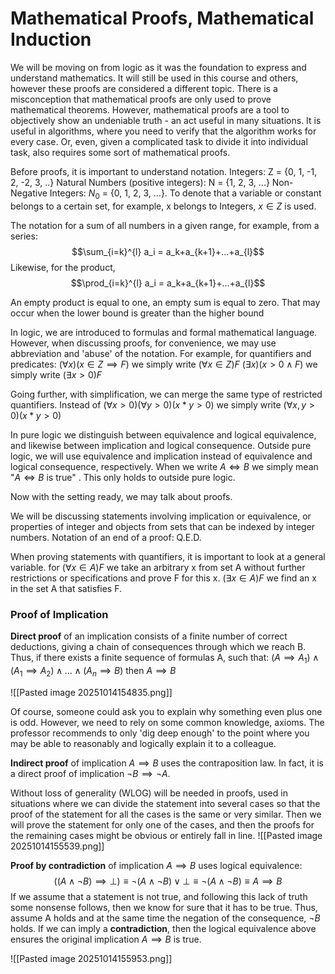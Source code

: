 # Mathematical Proofs, Mathematical Induction

We will be moving on from logic as it was the foundation to express and understand mathematics. It will still be used in this course and others, however these proofs are considered a different topic.
There is a misconception that mathematical proofs are only used to prove mathematical theorems. However, mathematical proofs are a tool to objectively show an undeniable truth - an act useful in many situations. It is useful in algorithms, where you need to verify that the algorithm works for every case. Or, even, given a complicated task to divide it into individual task, also requires some sort of mathematical proofs.

Before proofs, it is important to understand notation.
Integers: Z = {0, 1, -1, 2, -2, 3, ..}
Natural Numbers (positive integers): N = {1, 2, 3, ...}
Non-Negative Integers: $N_0$ = {0, 1, 2, 3, ...}.
To denote that a variable or constant belongs to a certain set, 
for example, x belongs to Integers, $x \in Z$ is used.

The notation for a sum of all numbers in a given range, for example, from a series:
$$\sum_{i=k}^{l} a_i = a_k+a_{k+1}+...+a_{l}$$
Likewise, for the product,
$$\prod_{i=k}^{l} a_i = a_k+a_{k+1}+...+a_{l}$$

An empty product is equal to one, an empty sum is equal to zero.
That may occur when the lower bound is greater than the higher bound

In logic, we are introduced to formulas and formal mathematical language. However, when discussing proofs, for convenience, we may use abbreviation and 'abuse' of the notation. 
For example, for quantifiers and predicates:
$(\forall x)(x \in Z \implies F)$ we simply write $(\forall x \in Z)F$
$(\exists x)(x > 0 \land F)$ we simply write $(\exists x > 0)F$

Going further, with simplification, we can merge the same type of restricted quantifiers.
Instead of $(\forall x > 0)(\forall y > 0)(x * y > 0)$
we simply write
$(\forall x, y > 0)(x * y > 0)$


In pure logic we distinguish between equivalence and logical equivalence, and likewise between implication and logical consequence. Outside pure logic, we will use equivalence and implication instead of equivalence and logical consequence, respectively. When we write $A \iff B$  we simply mean "$A \iff B$ is true"  . 
This only holds to outside pure logic.

Now with the setting ready, we may talk about proofs.

We will be discussing statements involving implication or equivalence, or properties of integer and objects from sets that can be indexed by integer numbers.
Notation of an end of a proof: Q.E.D.


When proving statements with quantifiers, it is important to look at a general variable. for $(\forall x \in A)F$ we take an arbitrary x from set A without further restrictions or specifications and prove F for this x.
$(\exists x \in A)F$ 
we find an x in the set A that satisfies F.



### Proof of Implication
**Direct proof** of an implication consists of a finite number of correct deductions, giving a chain of consequences through which we reach B. Thus, if there exists a finite sequence of formulas A, such that:
$(A \implies A_1) \land (A_1 \implies A_2) \land ... \land (A_n \implies B)$
then $A \implies B$

![[Pasted image 20251014154835.png]]

Of course, someone could ask you to explain why something even plus one is odd.
However, we need to rely on some common knowledge, axioms.
The professor recommends to only 'dig deep enough' to the point where you may be able to reasonably and logically explain it to a colleague.



**Indirect proof** of implication $A \implies B$ uses the contraposition law. In fact, it is a direct proof of implication $\neg B \implies \neg A$.

Without loss of generality (WLOG) will be needed in proofs, used in situations where we can divide the statement into several cases so that the proof of the statement for all the cases is the same or very similar. Then we will prove the statement for only one of the cases, and then the proofs for the remaining cases might be obvious or entirely fall in line.
![[Pasted image 20251014155539.png]]


**Proof by contradiction** of implication $A \implies B$ uses logical equivalence:
$$((A\land \neg B)\implies \bot) \equiv \neg(A\land \neg B) \lor \bot \equiv \neg(A\land \neg B) \equiv A \implies B$$
If we assume that a statement is not true, and following this lack of truth some nonsense follows, then we know for sure that it has to be true.
Thus, assume A holds and at the same time the negation of the consequence, $\neg B$ holds. If we can imply a **contradiction**, then the logical equivalence above ensures the original implication $A \implies B$ is true.

![[Pasted image 20251014155953.png]]